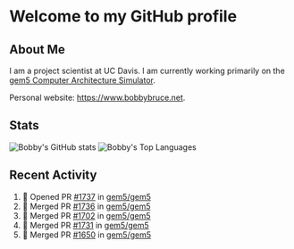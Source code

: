 # Welcome to my GitHub profile

## About Me

I am a project scientist at UC Davis. I am currently working primarily on the [gem5 Computer Architecture Simulator](https://github.com/gem5).

Personal website: <https://www.bobbybruce.net>.

## Stats

![Bobby's GitHub stats](https://github-readme-stats.vercel.app/api?username=bobbyrbruce&show_icons=true&theme=responsive&include_all_commits=true&count_private=true&show=reviews&disable_animations=true)
![Bobby's Top Languages ](https://github-readme-stats.vercel.app/api/top-langs/?username=bobbyrbruce&layout=compact&theme=responsive&count_private=true&langs_count=10&disable_animations=true)

## Recent Activity

<!--START_SECTION:activity-->
1. 💪 Opened PR [#1737](https://github.com/gem5/gem5/pull/1737) in [gem5/gem5](https://github.com/gem5/gem5)
2. 🎉 Merged PR [#1736](https://github.com/gem5/gem5/pull/1736) in [gem5/gem5](https://github.com/gem5/gem5)
3. 🎉 Merged PR [#1702](https://github.com/gem5/gem5/pull/1702) in [gem5/gem5](https://github.com/gem5/gem5)
4. 🎉 Merged PR [#1731](https://github.com/gem5/gem5/pull/1731) in [gem5/gem5](https://github.com/gem5/gem5)
5. 🎉 Merged PR [#1650](https://github.com/gem5/gem5/pull/1650) in [gem5/gem5](https://github.com/gem5/gem5)
<!--END_SECTION:activity-->
